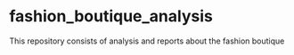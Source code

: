 # fashion_boutique_analysis
This repository consists of analysis and reports about the fashion boutique

